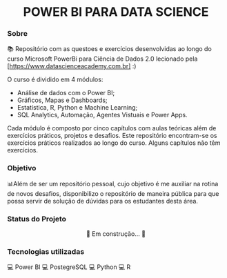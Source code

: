 # <center> POWER BI PARA DATA SCIENCE </center>

### Sobre
📚 Repositório com as questoes e exercícios desenvolvidas ao longo do curso Microsoft PowerBi para Ciência de Dados 2.0 lecionado pela <Data Science Academy>[https://www.datascienceacademy.com.br] :)

O curso é dividido em 4 módulos:
 * Análise de dados com o Power BI;
 * Gráficos, Mapas e Dashboards;
 * Estatística, R, Python e Machine Learning;
 * SQL Analytics, Automação, Agentes Vistuais e Power Apps.

Cada módulo é composto por cinco capítulos com aulas teóricas além de exercícios práticos, projetos e desafios. Este repositório encontram-se os exercícios práticos realizados ao longo do curso. Alguns capítulos não têm exercícios.
 

### Objetivo
📊Além de ser um repositório pessoal, cujo objetivo é me auxiliar na rotina de novos desafios, disponibilizo o repositório de maneira pública para que possa servir de solução de dúvidas para os estudantes desta área.

### Status do Projeto
<center> 🚧 Em construção... 🚧</center>

### Tecnologias utilizadas
💻 Power BI 💻 PostegreSQL 💻 Python 💻 R
